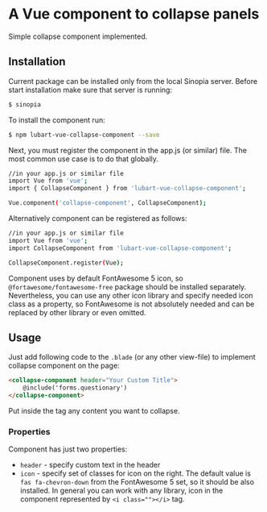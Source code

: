 # A Vue component to collapse panels

Simple collapse component implemented.

## Installation

Current package can be installed only from the local
 Sinopia server. Before start installation make sure that server is running:

```bash
$ sinopia
```

To install the component run:

```bash
$ npm lubart-vue-collapse-component --save
```

Next, you must register the component in the app.js (or similar) file.
The most common use case is to do that globally.

```bash
//in your app.js or similar file
import Vue from 'vue';
import { CollapseComponent } from 'lubart-vue-collapse-component';

Vue.component('collapse-component', CollapseComponent);
```

Alternatively component can be registered as follows:
```bash
//in your app.js or similar file
import Vue from 'vue';
import CollapseComponent from 'lubart-vue-collapse-component';

CollapseComponent.register(Vue);
```

Component uses by default FontAwesome 5 icon, so `@fortawesome/fontawesome-free` package should be installed 
separately. Nevertheless, you can use any other icon library and specify needed icon class as a property, so
FontAwesome is not absolutely needed and can be replaced by other library or even omitted.

## Usage

Just add following code to the `.blade` (or any other view-file) to implement collapse component on the page:

```html
<collapse-component header="Your Custom Title">
    @include('forms.questionary')
</collapse-component>
``` 

Put inside the tag any content you want to collapse.

### Properties

Component has just two properties:

- `header` - specify custom text in the header
- `icon` - specify set of classes for icon on the right. The default value is `fas fa-chevron-down` from the 
FontAwesome 5 set, so it should be also installed. In general you can work with any library, icon in the component
represented by `<i class=""></i>` tag. 